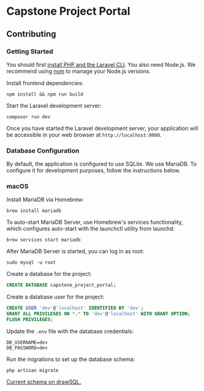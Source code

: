 
# Capstone Project Portal

## Contributing

### Getting Started

You should first [install PHP and the Laravel CLI](https://laravel.com/docs/12.x/installation#installing-php). You also need Node.js. We recommend using [nvm](https://github.com/nvm-sh/nvm) to manage your Node.js versions.

Install frontend dependencies:

```shell
npm install && npm run build
```

Start the Laravel development server:

```shell
composer run dev
```

Once you have started the Laravel development server, your application will be accessible in your web browser at `http://localhost:8000`.

### Database Configuration

By default, the application is configured to use SQLite. We use MariaDB. To configure it for development purposes, follow the instructions below.

### macOS

Install MariaDB via Homebrew:

```shell
brew install mariadb
```

To auto-start MariaDB Server, use Homebrew's services functionality, which configures auto-start with the launchctl utility from launchd:

```shell
brew services start mariadb
```

After MariaDB Server is started, you can log in as root:

```shell
sudo mysql -u root
```

Create a database for the project:

```sql
CREATE DATABASE capstone_project_portal;
```

Create a database user for the project:

```sql
CREATE USER 'dev'@'localhost' IDENTIFIED BY 'dev';
GRANT ALL PRIVILEGES ON *.* TO 'dev'@'localhost' WITH GRANT OPTION;
FLUSH PRIVILEGES;
```

Update the `.env` file with the database credentials:

```plaintext
DB_USERNAME=dev
DB_PASSWORD=dev
```

Run the migrations to set up the database schema:

```shell
php artisan migrate
```

[Current schema on drawSQL.](https://drawsql.app/teams/capucity/diagrams/capstone-project-portal)
